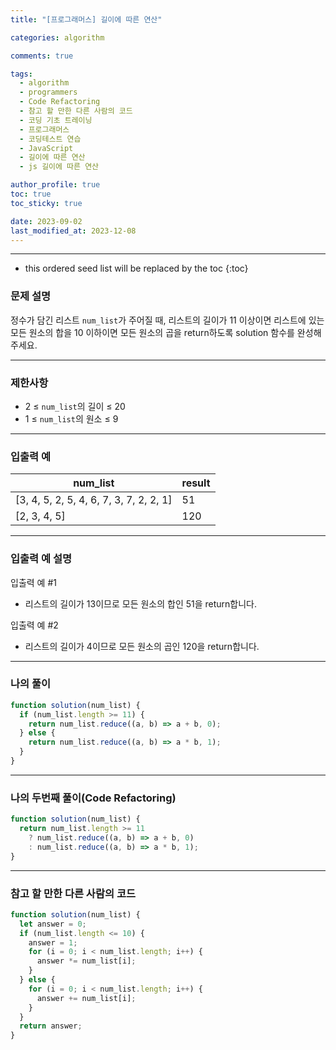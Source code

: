 ```yaml
---
title: "[프로그래머스] 길이에 따른 연산"

categories: algorithm

comments: true

tags:
  - algorithm
  - programmers
  - Code Refactoring
  - 참고 할 만한 다른 사람의 코드
  - 코딩 기초 트레이닝
  - 프로그래머스
  - 코딩테스트 연습
  - JavaScript
  - 길이에 따른 연산
  - js 길이에 따른 연산

author_profile: true
toc: true
toc_sticky: true

date: 2023-09-02
last_modified_at: 2023-12-08
---
```


---

<!-- prettier-ignore -->
* this ordered seed list will be replaced by the toc 
{:toc}

### 문제 설명

정수가 담긴 리스트 `num_list`가 주어질 때, 리스트의 길이가 11 이상이면 리스트에 있는 모든 원소의 합을 10 이하이면 모든 원소의 곱을 return하도록 solution 함수를 완성해주세요.

---

### 제한사항

- 2 ≤ `num_list`의 길이 ≤ 20
- 1 ≤ `num_list`의 원소 ≤ 9

---

### 입출력 예

| num_list                                | result |
| --------------------------------------- | ------ |
| [3, 4, 5, 2, 5, 4, 6, 7, 3, 7, 2, 2, 1] | 51     |
| [2, 3, 4, 5]                            | 120    |

---

### 입출력 예 설명

입출력 예 #1

- 리스트의 길이가 13이므로 모든 원소의 합인 51을 return합니다.

입출력 예 #2

- 리스트의 길이가 4이므로 모든 원소의 곱인 120을 return합니다.

---

### 나의 풀이

```jsx
function solution(num_list) {
  if (num_list.length >= 11) {
    return num_list.reduce((a, b) => a + b, 0);
  } else {
    return num_list.reduce((a, b) => a * b, 1);
  }
}
```

---

### 나의 두번째 풀이(Code Refactoring)

```jsx
function solution(num_list) {
  return num_list.length >= 11
    ? num_list.reduce((a, b) => a + b, 0)
    : num_list.reduce((a, b) => a * b, 1);
}
```

---

### 참고 할 만한 다른 사람의 코드

```jsx
function solution(num_list) {
  let answer = 0;
  if (num_list.length <= 10) {
    answer = 1;
    for (i = 0; i < num_list.length; i++) {
      answer *= num_list[i];
    }
  } else {
    for (i = 0; i < num_list.length; i++) {
      answer += num_list[i];
    }
  }
  return answer;
}
```
